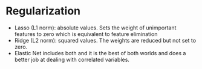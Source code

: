# Regularization
- Lasso (L1 norm): absolute values. Sets the weight of unimportant features to zero which is equivalent to feature elimination
- Ridge (L2 norm): squared values. The weights are reduced but not set to zero.
- Elastic Net includes both and it is the best of both worlds and does a better job at dealing with correlated variables.
